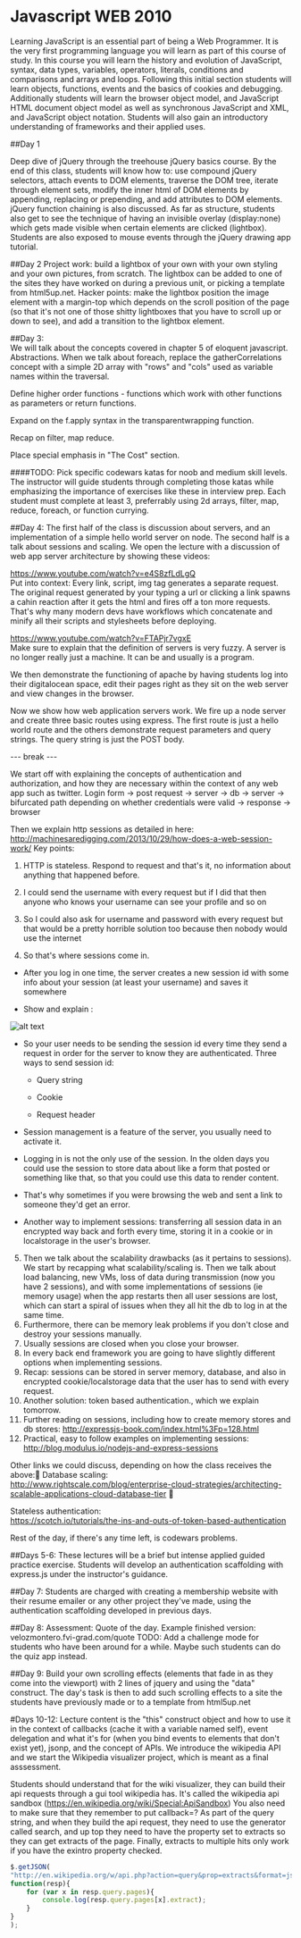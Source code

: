 Javascript WEB 2010  
====

Learning JavaScript is an essential part of being a Web Programmer.  It is the very first programming language you will learn as part of this course of study.  In this course you will learn the history and evolution of JavaScript, syntax, data types, variables, operators, literals, conditions and comparisons and arrays and loops.  Following this initial section students will learn objects, functions, events and the basics of cookies and debugging.  Additionally students will learn the browser object model, and JavaScript HTML document object model as well as synchronous JavaScript and XML, and JavaScript object notation.  Students will also gain an introductory understanding of frameworks and their applied uses.

##Day 1

Deep dive of jQuery through the treehouse jQuery basics course. By the end of this class, students will know how to: use compound jQuery selectors, attach events to DOM elements,  traverse the DOM tree, iterate through element sets, modify the inner html of DOM elements by appending, replacing or prepending, and add attributes to DOM elements. jQuery function chaining is also discussed. As far as structure, students also get to see the technique of having an invisible overlay (display:none) which gets made visible when certain elements are clicked (lightbox). Students are also exposed to mouse events through the jQuery drawing app tutorial.

##Day 2
Project work: build a lightbox of your own with your own styling and your own pictures, from scratch. The lightbox can be added to one of the sites they have worked on during a previous unit, or picking a template from html5up.net. Hacker points: make the lightbox position the image element with a margin-top which depends on the scroll position of the page (so that it's not one of those shitty lightboxes that you have to scroll up or down to see), and add a transition to the lightbox element.

##Day 3:  
We will talk about the concepts covered in chapter 5 of eloquent javascript. Abstractions. When we talk about foreach, replace the gatherCorrelations concept with a simple 2D array with "rows" and "cols" used as variable names within the traversal.

Define higher order functions - functions which work with other functions as parameters or return functions.

Expand on the f.apply syntax in the transparentwrapping function.

Recap on filter, map reduce.

Place special emphasis in "The Cost" section.

####TODO:
Pick specific codewars katas for noob and medium skill levels. The instructor will guide students through completing those katas while emphasizing the importance of exercises like these in interview prep. Each student must complete at least 3, preferrably using 2d arrays, filter, map, reduce, foreach, or function currying.

##Day 4:
The first half of the class is discussion about servers, and an implementation of a simple hello world server on node. The second half is a talk about sessions and scaling. We open the lecture with a discussion of web app server architecture by showing these videos:

https://www.youtube.com/watch?v=e4S8zfLdLgQ  
Put into context: Every link, script, img tag generates a separate request. The original request generated by your typing a url or clicking a link spawns a cahin reaction after it gets the html and fires off a ton more requests. That's why many modern devs have workflows which concatenate and minify all their scripts and stylesheets before deploying.

https://www.youtube.com/watch?v=FTAPjr7vgxE  
Make sure to explain that the definition of servers is very fuzzy. A server is no longer really just a machine. It can be and usually is a program.

We then demonstrate the functioning of apache by having students log into their digitalocean space, edit their pages right as they sit on the web server and view changes in the browser.

Now we show how web application servers work. We fire up a node server and create three basic routes using express. The first route is just a hello world route and the others demonstrate request parameters and query strings. The query string is just the POST body.

--- break ---

We start off with explaining the concepts of authentication and authorization, and how they are necessary within the context of any web app such as twitter. Login form -> post request -> server -> db -> server -> bifurcated path depending on whether credentials were valid -> response -> browser

Then we explain http sessions as detailed in here: http://machinesaredigging.com/2013/10/29/how-does-a-web-session-work/
Key points:  

1. HTTP is stateless. Respond to request and that's it, no information about anything that happened before.

2. I could send the username with every request but if I did that then anyone who knows your username can see your profile and so on  

3. So I could also ask for username and password with every request but that would be a pretty horrible solution too because then nobody would use the internet  

4. So that's where sessions come in.  

  * After you log in one time, the server creates a new session id with some info about your session (at least your username) and saves it somewhere  

  * Show and explain :  

![alt text](http://machinesaredigging.com/blog-mad/wp-content/uploads/2013/10/session_cycle.jpg "HTTP Sessions")

  * So your user needs to be sending the session id every time they send a request in order for the server to know they are authenticated. Three ways to send session id:

    * Query string

    * Cookie

    * Request header

  * Session management is a feature of the server, you usually need to activate it.

  * Logging in is not the only use of the session. In the olden days you could use the session to store data about like a form that posted or something like that, so that you could use this data to render content.

  * That's why sometimes if you were browsing the web and sent a link to someone they'd get an error.

  * Another way to implement sessions: transferring all session data in an encrypted way back and forth every time, storing it in a cookie or in localstorage in the user's browser.

5. Then we talk about the scalability drawbacks (as it pertains to sessions). We start by recapping what scalability/scaling is. Then we talk about load balancing, new VMs, loss of data during transmission (now you have 2 sessions),  and with some implementations of sessions (ie memory usage) when the app restarts then all user sessions are lost, which can start a spiral of issues when they all hit the db to log in at the same time.  
6. Furthermore, there can be memory leak problems if you don't close and destroy your sessions manually.  
7. Usually sessions are closed when you close your browser.  
8. In every back end framework you are going to have slightly different options when implementing sessions.  
9. Recap: sessions can be stored in server memory, database, and also in encrypted cookie/localstorage data that the user has to send with every request.  
10. Another solution: token based authentication., which we explain tomorrow.  
11. Further reading on sessions, including how to create memory stores and db stores:   http://expressjs-book.com/index.html%3Fp=128.html
12. Practical, easy to follow examples on implementing sessions:  
http://blog.modulus.io/nodejs-and-express-sessions


Other links we could discuss, depending on how the class receives the above: Database scaling:  
http://www.rightscale.com/blog/enterprise-cloud-strategies/architecting-scalable-applications-cloud-database-tier  

Stateless authentication:  
https://scotch.io/tutorials/the-ins-and-outs-of-token-based-authentication

Rest of the day, if there's any time left, is codewars problems.

##Days 5-6:
These lectures will be a brief but intense applied guided practice exercise. Students will develop an authentication scaffolding with express.js under the instructor's guidance.

##Day 7:
Students are charged with creating a membership website with their resume emailer or any other project they've made, using the authentication scaffolding developed in previous days.

##Day 8:
Assessment: Quote of the day. Example finished version: velozmontero.fvi-grad.com/quote
TODO: Add a challenge mode for students who have been around for a while. Maybe such students can do the quiz app instead.

##Day 9:
Build your own scrolling effects (elements that fade in as they come into the viewport) with 2 lines of jquery and using the "data" construct. The day's task is then to add such scrolling effects to a site the students have previously made or to a template from html5up.net

#Days 10-12:
Lecture content is the "this" construct object and how to use it in the context of callbacks (cache it with a variable named self), event delegation and what it's for (when you bind events to elements that don't exist yet), jsonp, and the concept of APIs. We introduce the wikipedia API and we start the Wikipedia visualizer project, which is meant as a final asssessment.  

Students should understand that for the wiki visualizer, they can build their api requests through a gui tool wikipedia has. It's called the wikipedia api sandbox (https://en.wikipedia.org/wiki/Special:ApiSandbox) You also need to make sure that they remember to put callback=? As part of the query string, and when they build the api request, they need to use the generator called search, and up top they need to have the property set to extracts so they can get extracts of the page. Finally, extracts to multiple hits only work if you have the exintro property checked.  

```javascript
$.getJSON(
"http://en.wikipedia.org/w/api.php?action=query&prop=extracts&format=json&generator=search&gsrsearch=julio&callback=?",
function(resp){
	for (var x in resp.query.pages){
		console.log(resp.query.pages[x].extract);
	}
}
);
```
